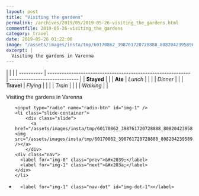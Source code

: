 ```yaml
---
layout: post
title: "Visiting the gardens"
permalink: /archives/2019/05/2019-05-26-visiting_the_gardens.html
commentfile: 2019-05-26-visiting_the_gardens
category: travel
date: 2019-05-26 01:22:00
image: "/assets/images/insta/tmp/60170862_398761720728888_8082042395896874428_n_17846064688454117.jpg"
excerpt: |
  Visiting the gardens in Varenna
---
```


|            |                                                              |
| ---------- | ------------------------------------------------------------ | ----------------------------- |
| **Stayed** |  |
| **Ate**    | _Lunch_                                                      |          |
|            | _Dinner_                                                     |          |
| **Travel** | _Flying_                                                     |          |
|            | _Train_                                                      |          |
|            | _Walking_                                                    |          |


Visiting the gardens in Varenna


<ul class="slides">

    <input type="radio" name="radio-btn" id="img-1" />
    <li class="slide-container">
        <div class="slide">
          <a href="/assets/images/insta/tmp/60170862_398761720728888_8082042395896874428_n_17846064688454117.jpg"><img src="/assets/images/insta/tmp/60170862_398761720728888_8082042395896874428_n_17846064688454117.jpg" /></a>
        </div>
    <div class="nav">
      <label for="img-0" class="prev">&#x2039;</label>
      <label for="img-1" class="next">&#x203a;</label>
    </div>
    </li>
			
<li class="nav-dots">

      <label for="img-1" class="nav-dot" id="img-dot-1"></label>

</li>
</ul>        
             

		